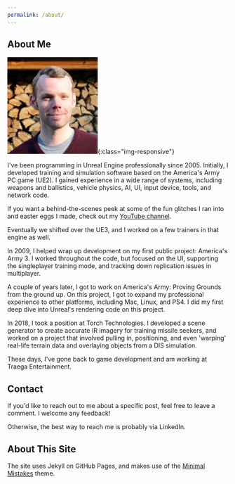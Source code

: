 ```yaml
---
permalink: /about/
---
```


## About Me

![Profile](/assets/ProfilePic.jpg){:class="img-responsive"}

I've been programming in Unreal Engine professionally since 2005. Initially, I developed training and simulation software based on the America's Army PC game (UE2). I gained experience in a wide range of systems, including weapons and ballistics, vehicle physics, AI, UI, input device, tools, and network code. 

If you want a behind-the-scenes peek at some of the fun glitches I ran into and easter eggs I made, check out my [YouTube channel](https://www.youtube.com/channel/UCIahXMamYcMh2QDTvlV9Kxg).

Eventually we shifted over the UE3, and I worked on a few trainers in that engine as well.

In 2009, I helped wrap up development on my first public project: America's Army 3. I worked throughout the code, but focused on the UI, supporting the singleplayer training mode, and tracking down replication issues in multiplayer. 

A couple of years later, I got to work on America's Army: Proving Grounds from the ground up. On this project, I got to expand my professional experience to other platforms, including Mac, Linux, and PS4. I did my first deep dive into Unreal's rendering code on this project.

In 2018, I took a position at Torch Technologies. I developed a scene generator to create accurate IR imagery for training missile seekers, and worked on a project that involved pulling in, positioning, and even 'warping' real-life terrain data and overlaying objects from a DIS simulation.

These days, I've gone back to game development and am working at Traega Entertainment.

## Contact

If you'd like to reach out to me about a specific post, feel free to leave a comment. I welcome any feedback!

Otherwise, the best way to reach me is probably via LinkedIn.

## About This Site

The site uses Jekyll on GitHub Pages, and makes use of the [Minimal Mistakes](https://mmistakes.github.io/minimal-mistakes/) theme.